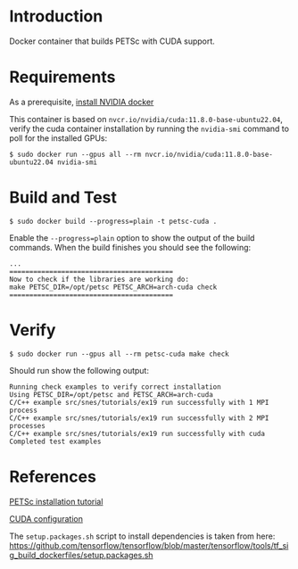 # Introduction 
Docker container that builds PETSc with CUDA support. 

# Requirements
As a prerequisite, [install NVIDIA docker](https://github.com/NVIDIA/nvidia-docker)

This container is based on `nvcr.io/nvidia/cuda:11.8.0-base-ubuntu22.04`, verify the cuda container installation by running the `nvidia-smi` command to poll for the installed GPUs:
```
$ sudo docker run --gpus all --rm nvcr.io/nvidia/cuda:11.8.0-base-ubuntu22.04 nvidia-smi
```

# Build and Test
```
$ sudo docker build --progress=plain -t petsc-cuda .
```

Enable the `--progress=plain` option to show the output of the build commands. When the build finishes you should see the following:

```
...
=========================================
Now to check if the libraries are working do:
make PETSC_DIR=/opt/petsc PETSC_ARCH=arch-cuda check
=========================================
```

# Verify
```
$ sudo docker run --gpus all --rm petsc-cuda make check
```

Should run show the following output:
```
Running check examples to verify correct installation
Using PETSC_DIR=/opt/petsc and PETSC_ARCH=arch-cuda
C/C++ example src/snes/tutorials/ex19 run successfully with 1 MPI process
C/C++ example src/snes/tutorials/ex19 run successfully with 2 MPI processes
C/C++ example src/snes/tutorials/ex19 run successfully with cuda
Completed test examples
```

# References
[PETSc installation tutorial](https://petsc.org/release/install/install_tutorial/)

[CUDA configuration](https://petsc.org/release/install/install/#cuda)

The `setup.packages.sh` script to install dependencies is taken from here: <https://github.com/tensorflow/tensorflow/blob/master/tensorflow/tools/tf_sig_build_dockerfiles/setup.packages.sh>
